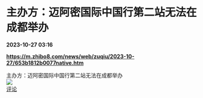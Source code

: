 # 主办方：迈阿密国际中国行第二站无法在成都举办

**2023-10-27 03:16**

**https://m.zhibo8.com/news/web/zuqiu/2023-10-27/653b1812b0077native.htm**

主办方：迈阿密国际中国行第二站无法在成都举办  
![](https://img3.chouti.com/CHOUTI_20231027/139E7C5108104972A1865BF6E05DE580_W561H561.jpeg)  
[评论](https://m.chouti.com/link/40419137)